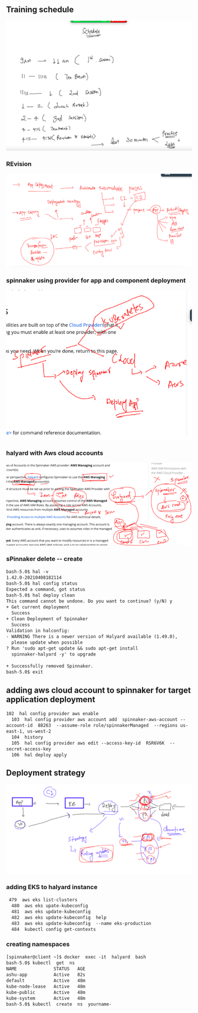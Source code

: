 ## Training schedule 

<img src="sch.png">

### REvision 

<img src="rev.png">

### spinnaker using provider for app and component deployment 

<img src="comp.png">

### halyard with Aws cloud accounts 

<img src="awss.png">


### sPinnaker delete -- create 

```
bash-5.0$ hal -v
1.42.0-20210408182114
bash-5.0$ hal config status
Expected a command, got status
bash-5.0$ hal deploy clean 
This command cannot be undone. Do you want to continue? (y/N) y
+ Get current deployment
  Success
+ Clean Deployment of Spinnaker
  Success
Validation in halconfig:
- WARNING There is a newer version of Halyard available (1.49.0),
  please update when possible
? Run 'sudo apt-get update && sudo apt-get install
  spinnaker-halyard -y' to upgrade

+ Successfully removed Spinnaker.
bash-5.0$ exit

```

## adding aws cloud account to spinnaker for target application deployment 

```
102  hal config provider aws enable 
  103  hal config provider aws account add  spinnaker-aws-account --account-id  88263  --assume-role role/spinnakerManaged  --regions us-east-1, us-west-2 
  104  history 
  105  hal config provider aws edit --access-key-id  RSR6V6K  --secret-access-key  
  106  hal deploy apply 
```

## Deployment strategy 

<img src="str1.png">

### adding EKS to halyard instance 

```
 479  aws eks list-clusters  
  480  aws eks upate-kubeconfig 
  481  aws eks update-kubeconfig 
  482  aws eks update-kubeconfig  help
  483  aws eks update-kubeconfig  --name eks-production
  484  kubectl config get-contexts

```

### creating namespaces 

```
[spinnaker@client ~]$ docker  exec -it  halyard  bash 
bash-5.0$ kubectl  get  ns
NAME              STATUS   AGE
ashu-app          Active   82s
default           Active   48m
kube-node-lease   Active   48m
kube-public       Active   48m
kube-system       Active   48m
bash-5.0$ kubectl  create  ns  yourname-


```

